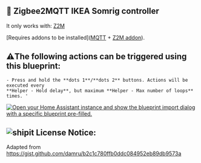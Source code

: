 ##  🔵 Zigbee2MQTT IKEA Somrig controller
It only works with: [Z2M](https://github.com/zigbee2mqtt/hassio-zigbee2mqtt#installation)

[Requires addons to be installed]([MQTT](https://www.home-assistant.io/integrations/mqtt)
    + [Z2M addon](https://www.zigbee2mqtt.io/guide/installation/03_ha_addon.html)).

## ⚠️The following actions can be triggered using this blueprint:

    - Press and hold the **dots 1**/**dots 2** buttons. Actions will be executed every
    **Helper - Hold delay**, but maximum **Helper - Max number of loops** times. '

[![Open your Home Assistant instance and show the blueprint import dialog with a specific blueprint pre-filled.](https://my.home-assistant.io/badges/blueprint_import.svg)](https://my.home-assistant.io/redirect/blueprint_import/?blueprint_url=https://github.com/Bearstorm/HA_Blueprints/blob/main/Automations/Zigbee2MQTT-IKEA_Somrig%20controller.yaml)


## ![shipit](https://github.com/user-attachments/assets/52cb51d6-baa2-46e2-a3cf-a005da4b6871) License Notice:

Adapted from https://gist.github.com/damru/b2c1c780ffb0ddc084952eb89db9573a
